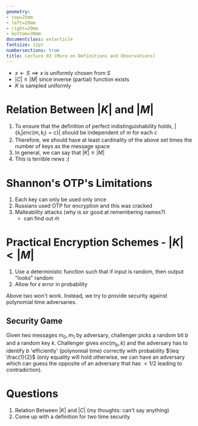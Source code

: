 ```yaml
---
geometry:
- top=25mm
- left=20mm
- right=20mm
- bottom=30mm
documentclass: extarticle
fontsize: 12pt
numbersections: true
title: Lecture 03 (More on Definitions and Observations)
--- 
```


- $x \leftarrow S\implies x\text{ is uniformly chosen from }S$
- $|C|\geq|M|$ since inverse (partial) function exists
- $K$ is sampled uniformly

# Relation Between $|K|$ and $|M|$
1. To ensure that the definition of perfect indistinguishability holds, $|\{k_i | enc(m, k_i) = c\}|$ should be independent of $m$ for each $c$
1. Therefore, we should have at least cardinality of the above set times the number of keys as the message space
1. In general, we can say that $|K| \geq |M|$
1. This is terrible news :(

# Shannon's OTP's Limitations
1. Each key can only be used only once
1. Russians used OTP for encryption and this was cracked
1. Malleability attacks (why is sir good at remembering names?)
    - can find out $\tilde m$

# Practical Encryption Schemes - $|K| < |M|$
1. Use a deterministic function such that if input is random, then output "looks" random
1. Allow for $\epsilon$ error in probability

Above two won't work. Instead, we try to provide security against polynomial time adversaries.

## Security Game
Given two messages $m_0, m_1$ by adversary, challenger picks a random bit $b$ and a random key $k$. Challenger gives $enc(m_b, k)$ and the adversary has to identify $b$ 'efficiently' (polynomial time) correctly with probability $\leq \frac{1}{2}$ (only equality will hold otherwise, we can have an adversary which can guess the opposite of an adversary that has $< 1/2$ leading to contradiction).

# Questions
1. Relation Between $|K|$ and $|C|$ (my thoughts: can't say anything)
1. Come up with a definition for two time security
